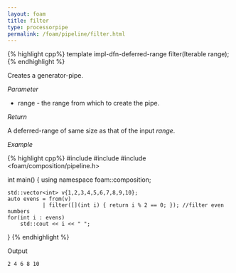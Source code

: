 ```yaml
---
layout: foam
title: filter
type: processorpipe
permalink: /foam/pipeline/filter.html
---
```



{% highlight cpp%}
template<typename Iterable>
impl-dfn-deferred-range filter(Iterable range);
{% endhighlight %}

Creates a generator-pipe.

*Parameter*

- range - the range from which to create the pipe.

*Return*

A deferred-range of same size as that of the input *range*.

*Example*

{% highlight cpp%}
#include <iostream>
#include <vector>
#include <foam/composition/pipeline.h>

int main()
{
    using namespace foam::composition;

    std::vector<int> v{1,2,3,4,5,6,7,8,9,10};
    auto evens = from(v) 
               | filter([](int i) { return i % 2 == 0; }); //filter even numbers
    for(int i : evens)
        std::cout << i << " ";
}
{% endhighlight %}

Output

    2 4 6 8 10
